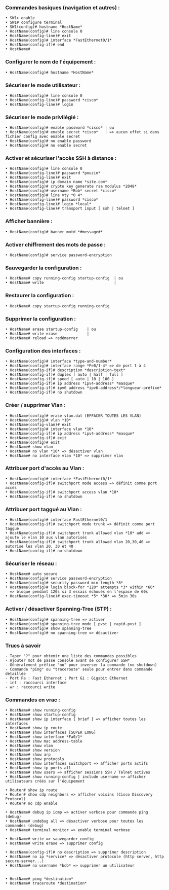 ### Commandes basiques (navigation et autres) :

```text
• SW1> enable
• SW1# configure terminal
• SW1(config)# hostname *HostName*
• HostName(config)# line console 0
• HostName(config-line)# exit
• HostName(config)# interface *FastEthernet0/1*
• HostName(config-if)# end
• HostName#
```

### Configurer le nom de l'équipement :

```text
• HostName(config)# hostname *HostName*
```

### Sécuriser le mode utilisateur :

```text
• HostName(config)# line console 0
• HostName(config-line)# password *cisco*
• HostName(config-line)# login
```

### Sécuriser le mode privilégié :

```text
• HostName(config)# enable password *cisco* | ou
• HostName(config)# enable secret *cisco*   | => aucun effet si dans fichier config avec enable secret
• HostName(config)# no enable password
• HostName(config)# no enable secret
```

### Activer et sécuriser l'accès SSH à distance :

```text
• HostName(config)# line console 0
• HostName(config-line)# password *pouzin*
• HostName(config-line)# exit
• HostName(config)# ip domain name *site.com*
• HostName(config)# crypto key generate rsa modulus *2048*
• HostName(config)# username *Bob* secret *cisco*
• HostName(config)# line vty *0 4*
• HostName(config-line)# password *cisco*
• HostName(config-line)# login *local*
• HostName(config-line)# transport input [ ssh | telnet ]
```

### Afficher bannière :

```text
• HostName(config)# banner motd *#message#*
```

### Activer chiffrement des mots de passe :

```text
• HostName(config)# service password-encryption
```

### Sauvegarder la configuration :

```text
• HostName# copy running-config startup-config  | ou
• HostName# write                               |
```

### Restaurer la configuration :

```text
• HostName# copy startup-config running-config
```

### Supprimer la configuration :

```text
• HostName# erase startup-config    | ou
• HostName# write erase             |
• HostName# reload => redémarrer
```

### Configuration des interfaces :

```text
• HostName(config)# interface *type-and-number*
• HostName(config)# interface range *Fe0/1-4* => de port 1 à 4
• HostName(config-if)# description *description-text*
• HostName(config-if)# duplex [ auto | half | full ]
• HostName(config-if)# speed [ auto | 10 | 100 ]
• HostName(config-if)# ip address *ipv4-address* *masque*
• HostName(config-if)# ipv6 address *ipv6-address*/*longueur-préfixe*
• HostName(config-if)# no shutdown
```

### Créer / supprimer Vlan :

```text
• HostName(config)# erase vlan.dat [EFFACER TOUTES LES VLAN]
• HostName(config)# vlan *10*
• HostName(config-vlan)# exit
• HostName(config)# interface vlan *10*
• HostName(config-if)# ip address *ipv4-address* *masque*
• HostName(config-if)# exit
• HostName(config)# exit
• HostName# show vlan
• HostName# no vlan *10* => désactiver vlan
• HostName# no interface vlan *10* => supprimer vlan
```

### Attribuer port d'accès au Vlan :

```text
• HostName(config)# interface *FastEthernet0/1*
• HostName(config-if)# switchport mode access => définit comme port accès
• HostName(config-if)# switchport access vlan *10*
• HostName(config-if)# no shutdown
```

### Attribuer port taggué au Vlan :

```text
• HostName(config)# interface FastEthernet0/1
• HostName(config-if)# switchport mode trunk => définit comme port taggué
• HostName(config-if)# switchport trunk allowed vlan *10* add => ajoute le vlan 10 aux vlan autorisés
• HostName(config-if)# switchport trunk allowed vlan 20,30,40 => autorise les vlan 20, 30 et 40
• HostName(config-if)# no shutdown
```

### Sécuriser le réseau :

```text
• HostName# auto secure
• HostName(config)# service password-encryption
• HostName(config)# security password min-length *8*
• HostName(config)# login block-for *120* attempts *3* within *60*  
  => bloque pendant 120s si 3 essais échoués en l'espace de 60s
• HostName(config-line)# exec-timeout *5* *30* => 5min 30s
```

### Activer / désactiver Spanning-Tree (STP) :

```text
• HostName(config)# spanning-tree => activer
• HostName(config)# spanning-tree mode [ pvst | rapid-pvst ]
• HostName(config)# show spanning-tree
• HostName(config)# no spanning-tree => désactiver
```

### Trucs à savoir

```text
- Taper "?" pour obtenir une liste des commandes possibles
- Ajouter mot de passe console avant de configurer SSH*
- Généralement préfixe "no" pour inverser la commande (no shutdown)
- Commande "ping" ou "traceroute" seule pour entrer dans commande détaillée
- Port Fa : Fast Ethernet ; Port Gi : Gigabit Ethernet
- int : raccourci interface
- wr : raccourci write
```

### Commandes en vrac :

```text
• HostName# show running-config
• HostName# show startup-config
• HostName# show ip interface { brief } => afficher toutes les interfaces
• HostName# show ip route
• HostName# show interfaces [SUPER LONG]
• HostName# show interface *Fa0/1*
• HostName# show mac address-table
• HostName# show vlan
• HostName# show version
• HostName# show arp
• HostName# show protocols
• HostName# show interfaces switchport => afficher ports actifs
• HostName# show ip ports all
• HostName# show users => afficher sessions SSH / Telnet actives
• HostName# show running-config | include username => afficher utilisateurs créés sur l'équipement

• Router# show ip route
• Router# show cdp neighbors => afficher voisins (Cisco Discovery Protocol)
• Router# no cdp enable

• HostName# debug ip icmp => activer verbose pour commande ping (debug)
• HostName# undebug all => désactiver verbose pour toutes les commandes (debug)
• HostName# terminal monitor => enable terminal verbose

• HostName# write => sauvegarder config
• HostName# write erase => supprimer config

• HostName(config-if)# no description => supprimer description
• HostName# no ip *service* => désactiver protocole (http server, http secure-server...)
• HostName# no username *bob* => supprimer un utilisateur


• HostName# ping *destination*
• HostName# traceroute *destination*
```
